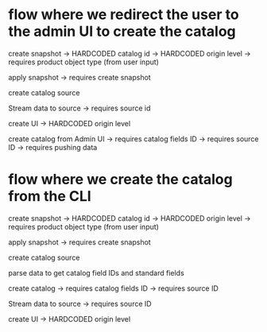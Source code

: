 # flow where we redirect the user to the admin UI to create the catalog
create snapshot -> HARDCODED catalog id
                -> HARDCODED origin level
                -> requires product object type (from user input)

apply snapshot -> requires create snapshot

create catalog source

Stream data to source -> requires source id

create UI -> HARDCODED origin level

create catalog from Admin UI -> requires catalog fields ID
                             -> requires source ID
                             -> requires pushing data

# flow where we create the catalog from the CLI
create snapshot -> HARDCODED catalog id
                -> HARDCODED origin level
                -> requires product object type (from user input)

apply snapshot -> requires create snapshot

create catalog source

parse data to get catalog field IDs and standard fields

create catalog -> requires catalog fields ID
               -> requires source ID

Stream data to source -> requires source ID

create UI -> HARDCODED origin level
